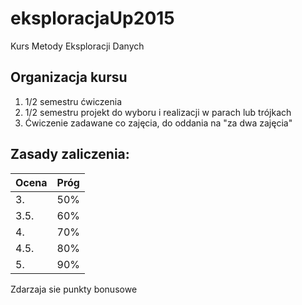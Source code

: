 # eksploracjaUp2015
Kurs Metody Eksploracji Danych


## Organizacja kursu
1. 1/2 semestru ćwiczenia
2. 1/2 semestru projekt do wyboru i realizacji w parach lub trójkach
3. Ćwiczenie zadawane co zajęcia, do oddania na "za dwa zajęcia"


## Zasady zaliczenia:
Ocena | Próg
-----|-----
3. | 50%
3.5. | 60%
4. | 70%
4.5. | 80%
5. | 90%

Zdarzaja sie punkty bonusowe
